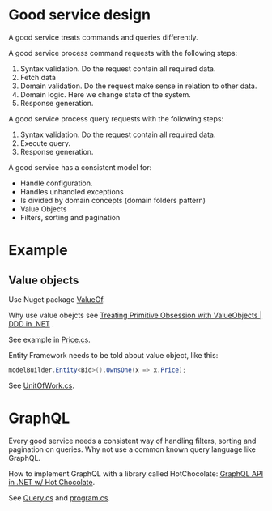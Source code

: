 # Good service design

A good service treats commands and queries differently.

A good service process command requests with the following steps:
1. Syntax validation. Do the request contain all required data.
2. Fetch data 
3. Domain validation. Do the request make sense in relation to other data.
4. Domain logic. Here we change state of the system.
5. Response generation.

A good service process query requests with the following steps:
1. Syntax validation. Do the request contain all required data.
2. Execute query.
3. Response generation.

A good service has a consistent model for:
- Handle configuration.
- Handles unhandled exceptions 
- Is divided by domain concepts (domain folders pattern)
- Value Objects 
- Filters, sorting and pagination


# Example

## Value objects
Use Nuget package [ValueOf](https://www.nuget.org/packages/ValueOf). 

Why use value obejcts see [Treating Primitive Obsession with ValueObjects | DDD in .NET](https://youtu.be/h4uldNA1JUE) .

See example in [Price.cs](./ASP.NET%20WebAPI/DomainLayer/Price.cs).

Entity Framework needs to be told about value object, like this:
```csharp
modelBuilder.Entity<Bid>().OwnsOne(x => x.Price);
``` 
See [UnitOfWork.cs](./ASP.NET%20WebAPI/Infrastructure/Persistence/UnitOfWork.cs).


# GraphQL
Every good service needs a consistent way of handling filters, sorting and pagination on queries. Why not use a common known query language like GraphQL.

How to implement GraphQL with a library called HotChocolate: [GraphQL API in .NET w/ Hot Chocolate](https://youtube.com/playlist?list=PLA8ZIAm2I03g9z705U3KWJjTv0Nccw9pj).

See [Query.cs](./ASP.NET%20WebAPI/Graphql/Query.cs) and [program.cs](./ASP.NET%20WebAPI/Graphql/program.cs).
